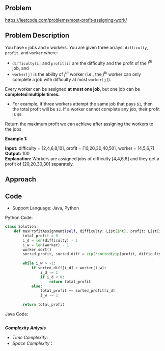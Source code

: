## Problem

https://leetcode.com/problems/most-profit-assigning-work/

## Problem Description

You have `n` jobs and `m` workers. You are given three arrays: `difficulty`, `profit`, and `worker` where:

- `difficulty[i]` and `profit[i]` are the difficulty and the profit of the $i^{th}$ job, and
- `worker[j]` is the ability of $j^{th}$ worker (i.e., the $j^{th}$ worker can only complete a job with difficulty at most `worker[j]`).

Every worker can be assigned **at most one job**, but one job can be **completed multiple times.**

- For example, if three workers attempt the same job that pays `$1`, then the total profit will be `$3`. If a worker cannot complete any job, their profit is `$0`.

Return the maximum profit we can achieve after assigning the workers to the jobs.

 

**Example 1:**

**Input:** difficulty = [2,4,6,8,10], profit = [10,20,30,40,50], worker = [4,5,6,7]  <br>
**Output:** 100  <br>
**Explanation:** Workers are assigned jobs of difficulty [4,4,6,6] and they get a profit of [20,20,30,30] separately.



## Approach

## Code

- Support Language: Java, Python

Python Code:

```py
class Solution:
    def maxProfitAssignment(self, difficulty: List[int], profit: List[int], worker: List[int]) -> int:
        total_profit = 0
        i_d = len(difficulty) - 1
        i_w = len(worker) - 1
        worker.sort()
        sorted_profit, sorted_diff = zip(*sorted(zip(profit, difficulty)))
        
        while i_w > -1:
            if sorted_diff[i_d] > worker[i_w]:
                i_d -= 1
                if i_d < 0:
                    return total_profit
            else:
                total_profit += sorted_profit[i_d]
                i_w -= 1
        
        return total_profit
```

Java Code:

```

```

**_Complexity Anlysis_**

- _Time Complexity_: 
- _Space Complexity_：
